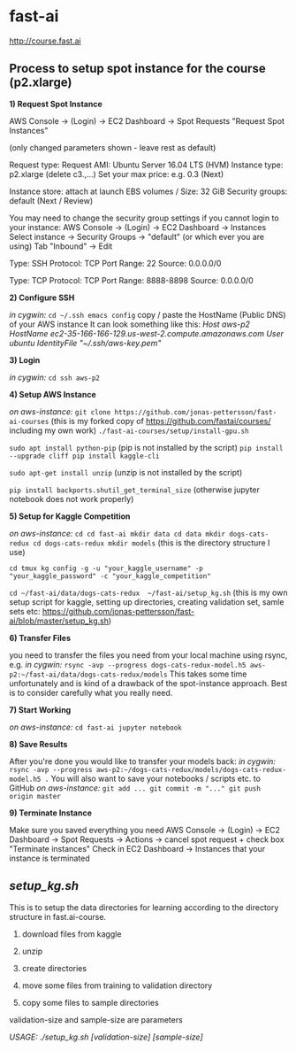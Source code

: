 # fast-ai
http://course.fast.ai

## Process to setup spot instance for the course (p2.xlarge)

**1) Request Spot Instance**

AWS Console -> (Login) -> EC2 Dashboard -> Spot Requests
"Request Spot Instances"

(only changed parameters shown - leave rest as default)

Request type: Request
AMI: Ubuntu Server 16.04 LTS (HVM)
Instance type: p2.xlarge (delete c3.,...)
Set your max price: e.g. 0.3
(Next)

Instance store: attach at launch
EBS volumes / Size: 32 GiB
Security groups: default
(Next / Review)

You may need to change the security group settings if you cannot login to your instance:
AWS Console -> (Login) -> EC2 Dashboard -> Instances
Select instance -> Security Groups -> "default" (or which ever you are using)
Tab "Inbound" -> Edit

Type: SSH
Protocol: TCP
Port Range: 22
Source: 0.0.0.0/0

Type: TCP
Protocol: TCP
Port Range: 8888-8898
Source: 0.0.0.0/0

**2) Configure SSH**

_in cygwin:_
`cd ~/.ssh
emacs config`
copy / paste the HostName (Public DNS) of your AWS instance
It can look something like this:
_Host aws-p2_
_HostName ec2-35-166-166-129.us-west-2.compute.amazonaws.com_
_User ubuntu_
_IdentityFile "~/.ssh/aws-key.pem"_

**3) Login**

_in cygwin:_
`cd
ssh aws-p2`

**4) Setup AWS Instance**

_on aws-instance:_
`git clone https://github.com/jonas-pettersson/fast-ai-courses`
 (this is my forked copy of https://github.com/fastai/courses/ including my own work)
`./fast-ai-courses/setup/install-gpu.sh`

`sudo apt install python-pip`
 (pip is not installed by the script)
`pip install --upgrade cliff
pip install kaggle-cli`

`sudo apt-get install unzip`
 (unzip is not installed by the script)

`pip install backports.shutil_get_terminal_size`
(otherwise jupyter notebook does not work properly)

**5) Setup for Kaggle Competition**

_on aws-instance:_
`cd
cd fast-ai
mkdir data
cd data
mkdir dogs-cats-redux
cd dogs-cats-redux
mkdir models`
(this is the directory structure I use)

`cd
tmux
kg config -g -u "your_kaggle_username" -p "your_kaggle_password" -c "your_kaggle_competition"`

`cd ~/fast-ai/data/dogs-cats-redux 
~/fast-ai/setup_kg.sh`
 (this is my own setup script for kaggle, setting up directories, creating
validation set, samle sets etc:
 https://github.com/jonas-pettersson/fast-ai/blob/master/setup_kg.sh)

**6) Transfer Files**

you need to transfer the files you need from your local machine using rsync, e.g.
_in cygwin:_
`rsync -avp --progress dogs-cats-redux-model.h5 aws-p2:~/fast-ai/data/dogs-cats-redux/models`
This takes some time unfortunately and is kind of a drawback of the spot-instance approach. Best is to consider carefully what you really need.

**7) Start Working**

_on aws-instance:_
`cd fast-ai
jupyter notebook`

**8) Save Results**

After you're done you would like to transfer your models back:
_in cygwin:_
`rsync -avp --progress aws-p2:~/dogs-cats-redux/models/dogs-cats-redux-model.h5 .`
You will also want to save your notebooks / scripts etc. to GitHub
_on aws-instance:_
`git add ...
git commit -m "..."
git push origin master`

**9) Terminate Instance**

Make sure you saved everything you need
AWS Console -> (Login) -> EC2 Dashboard -> Spot Requests -> Actions -> cancel spot request + check box "Terminate instances"
Check in EC2 Dashboard -> Instances that your instance is terminated


## ___setup_kg.sh___

This is to setup the data directories for learning according to the directory structure in fast.ai-course.

1) download files from kaggle

2) unzip

3) create directories

4) move some files from training to validation directory

5) copy some files to sample directories

validation-size and sample-size are parameters

_USAGE:  ./setup_kg.sh [validation-size] [sample-size]_
